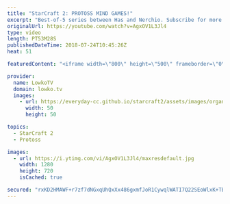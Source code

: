 ```yaml
---
title: "StarCraft 2: PROTOSS MIND GAMES!"
excerpt: "Best-of-5 series between Has and Nerchio. Subscribe for more videos: http://lowko.tv/youtube Has vs Kelazhur: https://goo.gl/pqA6ws  Mind games left and right, in particular from the Protoss player in this game. In this video I cast a best-of-5 series of professional StarCraft 2.  Support me on Patreon:"
originalUrl: https://youtube.com/watch?v=AgxOV1L3Jl4
type: video
length: PT53M28S
publishedDateTime: 2018-07-24T10:45:26Z
heat: 51

featuredContent: "<iframe width=\"800\" height=\"500\" frameborder=\"0\" src=\"https://www.youtube.com/embed/AgxOV1L3Jl4\" allow=\"accelerometer; autoplay; encrypted-media; gyroscope; picture-in-picture\" allowfullscreen></iframe>"

provider:
  name: LowkoTV
  domain: lowko.tv
  images:
    - url: https://everyday-cc.github.io/starcraft2/assets/images/organizations/lowko.tv-50x50.jpg
      width: 50
      height: 50

topics:
  - StarCraft 2
  - Protoss

images:
  - url: https://i.ytimg.com/vi/AgxOV1L3Jl4/maxresdefault.jpg
    width: 1280
    height: 720
    isCached: true

secured: "rxKD2HMAWF+r7zf7dNGxqUhQxXx486gxmfJoR1CywqlWATI7Q22SEoWlxK+TBX5SNRqcuru73tqR7rzdwPhI9ruIlsoNH+rlhkg0B6F7VKPG6JCPyR53W/5LsAOjP1XHYDoVUrWoXKvfF2prvjkbkFeQKmDUNP6SSTpVTpaYQPrj3bkXqkS2rfLqguHSQR8pqF8RXQVndQCPhPiNe4Ool+OoF0ZnN+iSOoYEGFjjgR2LhapAaZ6kdJKaDUkghLFuCofYZmE+LUUT5IKP5qsn5IHmvBvDIHW+M0UQr066wqn+D5+WoRUixkW9+jGeHT78JzizKJJNEoEIVutGsMUL1mL0vrHk6mLq5oOlusr/tnafGbX0tbnMQt3BKyBtYr39UCm+3/DU0365sTQR0wGHLoiN6vsjgXYnwSzNeioXz+wQZeOeIRvugcALD8TF66G/;CBazsCrx5NlnWiHeEF3tBQ=="
---
```


